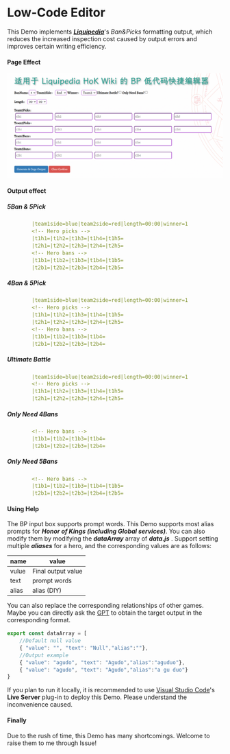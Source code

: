 # Low-Code Editor

This Demo implements [***Liquipedia***](https://liquipedia.net/honorofkings/)'s *Ban&Picks* formatting output, which reduces the increased inspection cost caused by output errors and improves certain writing efficiency.

#### Page Effect

![Main](images/01.png)

#### Output effect

##### 5Ban & 5Pick

``` yaml
        |team1side=blue|team2side=red|length=00:00|winner=1
        <!-- Hero picks -->
        |t1h1=|t1h2=|t1h3=|t1h4=|t1h5=
        |t2h1=|t2h2=|t2h3=|t2h4=|t2h5=
        <!-- Hero bans -->
        |t1b1=|t1b2=|t1b3=|t1b4=|t1b5=
        |t2b1=|t2b2=|t2b3=|t2b4=|t2b5=
```

##### 4Ban & 5Pick

``` yaml
        |team1side=blue|team2side=red|length=00:00|winner=1
        <!-- Hero picks -->
        |t1h1=|t1h2=|t1h3=|t1h4=|t1h5=
        |t2h1=|t2h2=|t2h3=|t2h4=|t2h5=
        <!-- Hero bans -->
        |t1b1=|t1b2=|t1b3=|t1b4=
        |t2b1=|t2b2=|t2b3=|t2b4=
```

##### Ultimate Battle

``` yaml
        |team1side=blue|team2side=red|length=00:00|winner=1
        <!-- Hero picks -->
        |t1h1=|t1h2=|t1h3=|t1h4=|t1h5=
        |t2h1=|t2h2=|t2h3=|t2h4=|t2h5=
```

##### Only Need 4Bans

```yaml
        <!-- Hero bans -->
        |t1b1=|t1b2=|t1b3=|t1b4=
        |t2b1=|t2b2=|t2b3=|t2b4=
```

##### Only Need 5Bans

```yaml
        <!-- Hero bans -->
        |t1b1=|t1b2=|t1b3=|t1b4=|t1b5=
        |t2b1=|t2b2=|t2b3=|t2b4=|t2b5=
```

#### Using Help

The BP input box supports prompt words. This Demo supports most alias prompts for ***Honor of Kings (including Global services)***. You can also modify them by modifying the ***dataArray*** array of  ***data.js*** . Support setting multiple  ***aliases*** for a hero, and the corresponding values are as follows:

| name  | value              |
| ----- | ------------------ |
| vulue | Final output value |
| text  | prompt words       |
| alias | alias (DIY)        |

You can also replace the corresponding relationships of other games. Maybe you can directly ask the [GPT](https://AI.com/) to obtain the target output in the corresponding format.

``` javascript
export const dataArray = [
	//Default null value
	{ "value": "", "text": "Null","alias":""},
	//Output example
	{ "value": "agudo", "text": "Agudo","alias":"aguduo"},
	{ "value": "agudo", "text": "Agudo","alias":"a gu duo"}
}
```

If you plan to run it locally, it is recommended to use [Visual Studio Code](https://code.visualstudio.com/)'s **Live Server** plug-in to deploy this Demo. Please understand the inconvenience caused.

#### Finally

Due to the rush of time, this Demo has many shortcomings. Welcome to raise them to me through Issue!